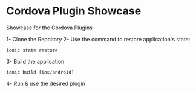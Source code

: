 # Cordova Plugin Showcase
Showcase for the Cordova Plugins

1- Clone the Repoitory
2- Use the command to restore application's state:
```
ionic state restore 
```
3- Build the application
```
ionic build [ios/android] 
```
4- Run & use the desired plugin

